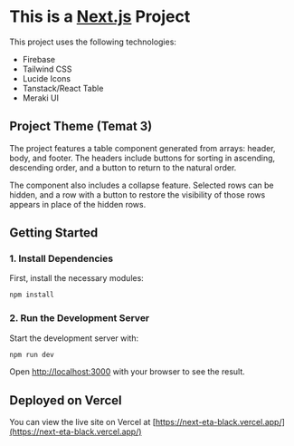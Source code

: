 # This is a [Next.js](https://nextjs.org) Project

This project uses the following technologies:

- Firebase
- Tailwind CSS
- Lucide Icons
- Tanstack/React Table
- Meraki UI

## Project Theme (Temat 3)

The project features a table component generated from arrays: header, body, and footer. The headers include buttons for sorting in ascending, descending order, and a button to return to the natural order.

The component also includes a collapse feature. Selected rows can be hidden, and a row with a button to restore the visibility of those rows appears in place of the hidden rows.

## Getting Started

### 1. Install Dependencies

First, install the necessary modules:

```bash
npm install
```

### 2. Run the Development Server

Start the development server with:

```bash
npm run dev
```

Open [http://localhost:3000](http://localhost:3000) with your browser to see the result.

## Deployed on Vercel

You can view the live site on Vercel at [https://next-eta-black.vercel.app/](https://next-eta-black.vercel.app/)
